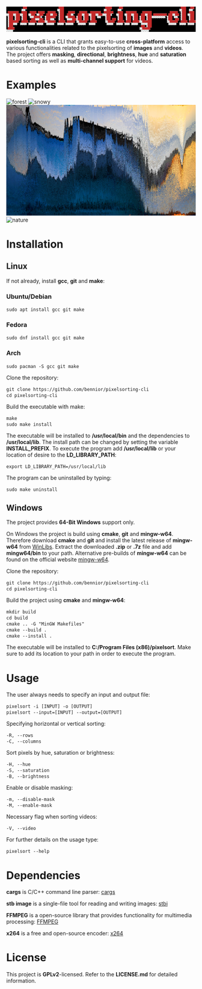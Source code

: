 ![beautiful ascii-art](assets/ascii-text-art.png)

**pixelsorting-cli** is a CLI that grants easy-to-use **cross-platform** access to various functionalities related to the pixelsorting of **images** and **videos**.  
The project offers **masking**, **directional**, **brightness**, **hue** and **saturation** based sorting as well as **multi-channel support** for videos.

# Examples

![forest](assets/forest.png)
![snowy](assets/snowy.png)
![boat](assets/boat.png)
![nature](assets/nature.gif)

# Installation

## Linux

If not already, install **gcc**, **git** and **make**:

### Ubuntu/Debian

    sudo apt install gcc git make

### Fedora

    sudo dnf install gcc git make

### Arch

    sudo pacman -S gcc git make

Clone the repository:

    git clone https://github.com/bennior/pixelsorting-cli
    cd pixelsorting-cli

Build the executable with make:

    make
    sudo make install

The executable will be installed to **/usr/local/bin** and the dependencies to **/usr/local/lib**. The install path can be changed by setting the variable **INSTALL_PREFIX**. To execute the program add **/usr/local/lib** or your location of desire to the **LD_LIBRARY_PATH**:

    export LD_LIBRARY_PATH=/usr/local/lib

The program can be uninstalled by typing:

    sudo make uninstall

## Windows

The project provides **64-Bit Windows** support only.

On Windows the project is build using **cmake**, **git** and **mingw-w64**. Therefore download **cmake** and **git** and install the latest release of **mingw-w64** from [WinLibs](https://winlibs.com). Extract the downloaded **.zip** or **.7z** file and add **mingw64/bin** to your path. Alternative pre-builds of **mingw-w64** can be found on the official website [mingw-w64](https://mingw-w64.org). 

Clone the repository:

    git clone https://github.com/bennior/pixelsorting-cli
    cd pixelsorting-cli

Build the project using **cmake** and **mingw-w64**:

    mkdir build
    cd build
    cmake .. -G "MinGW Makefiles"
    cmake --build .
    cmake --install .

The executable will be installed to **C:/Program Files (x86)/pixelsort**. Make sure to add its location to your path in order to execute the program.

# Usage

The user always needs to specify an input and output file:

    pixelsort -i [INPUT] -o [OUTPUT]
    pixelsort --input=[INPUT] --output=[OUTPUT]

Specifying horizontal or vertical sorting:

    -R, --rows
    -C, --columns

Sort pixels by hue, saturation or brightness:

    -H, --hue
    -S, --saturation
    -B, --brightness

Enable or disable masking:

    -m, --disable-mask
    -M, --enable-mask

Necessary flag when sorting videos:

    -V, --video

For further details on the usage type:

    pixelsort --help


# Dependencies

**cargs** is C/C++ command line parser: [cargs](https://likle.github.io/cargs/)

**stb image** is a single-file tool for reading and writing images: [stbi](https://github.com/nothings/stb)

**FFMPEG** is a open-source library that provides functionality for multimedia processing: [FFMPEG](https://ffmpeg.org/)

**x264** is a free and open-source encoder: [x264](https://github.com/mirror/x264)

# License

This project is **GPLv2**-licensed. Refer to the **LICENSE.md** for detailed information.
